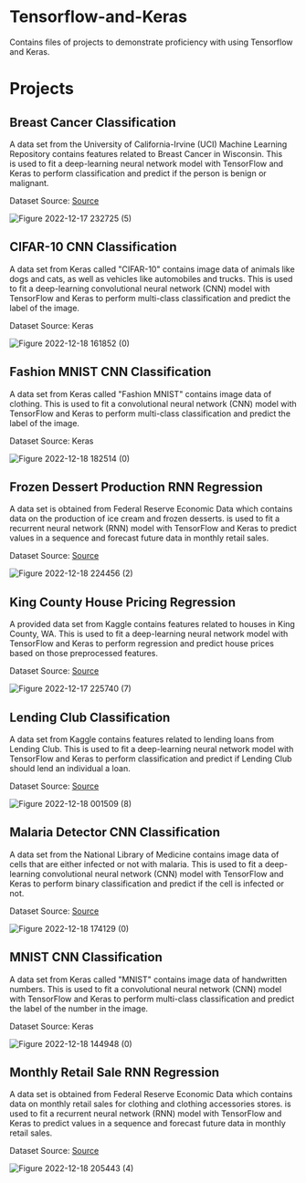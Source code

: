 # Tensorflow-and-Keras
Contains files of projects to demonstrate proficiency with using Tensorflow and Keras.

# Projects
## Breast Cancer Classification
A data set from the University of California-Irvine (UCI) Machine Learning Repository contains features related to Breast Cancer in Wisconsin. This is used to fit a deep-learning neural network model with TensorFlow and Keras to perform classification and predict if the person is benign or malignant.

Dataset Source: [Source](https://archive.ics.uci.edu/ml/datasets/Breast+Cancer+Wisconsin+(Diagnostic))

![Figure 2022-12-17 232725 (5)](https://user-images.githubusercontent.com/42896783/211399906-7559a7b2-453d-48d1-8797-ff68eddfd15c.png)

## CIFAR-10 CNN Classification
A data set from Keras called "CIFAR-10" contains image data of animals like dogs and cats, as well as vehicles like automobiles and trucks. This is used to fit a deep-learning convolutional neural network (CNN) model with TensorFlow and Keras to perform multi-class classification and predict the label of the image.

Dataset Source: Keras

![Figure 2022-12-18 161852 (0)](https://user-images.githubusercontent.com/42896783/211400694-0ed9af11-5018-42cc-acb7-76244bbc24f6.png)

## Fashion MNIST CNN Classification
A data set from Keras called "Fashion MNIST" contains image data of clothing. This is used to fit a convolutional neural network (CNN) model with TensorFlow and Keras to perform multi-class classification and predict the label of the image.

Dataset Source: Keras

![Figure 2022-12-18 182514 (0)](https://user-images.githubusercontent.com/42896783/211400662-7f7fd69c-6d10-4492-9c82-25fc5f888c18.png)

## Frozen Dessert Production RNN Regression
A data set is obtained from Federal Reserve Economic Data which contains data on the production of ice cream and frozen desserts. is used to fit a recurrent neural network (RNN) model with TensorFlow and Keras to predict values in a sequence and forecast future data in monthly retail sales.

Dataset Source: [Source](https://fred.stlouisfed.org/series/IPN31152N)

![Figure 2022-12-18 224456 (2)](https://user-images.githubusercontent.com/42896783/211400108-bca0d93c-abc8-4211-b4c3-2e177be1018c.png)


## King County House Pricing Regression
A provided data set from Kaggle contains features related to houses in King County, WA. This is used to fit a deep-learning neural network model with TensorFlow and Keras to perform regression and predict house prices based on those preprocessed features.

Dataset Source: [Source](https://www.kaggle.com/datasets/harlfoxem/housesalesprediction)

![Figure 2022-12-17 225740 (7)](https://user-images.githubusercontent.com/42896783/211400156-a724565a-57fb-4007-95b2-1d8aed714c1d.png)

## Lending Club Classification
A data set from Kaggle contains features related to lending loans from Lending Club. This is used to fit a deep-learning neural network model with TensorFlow and Keras to perform classification and predict if Lending Club should lend an individual a loan.

Dataset Source: [Source](https://www.kaggle.com/datasets/wordsforthewise/lending-club)

![Figure 2022-12-18 001509 (8)](https://user-images.githubusercontent.com/42896783/211400314-b642edc2-8839-4fa2-9787-79617700b572.png)

## Malaria Detector CNN Classification
A data set from the National Library of Medicine contains image data of cells that are either infected or not with malaria. This is used to fit a deep-learning convolutional neural network (CNN) model with TensorFlow and Keras to perform binary classification and predict if the cell is infected or not.

Dataset Source: [Source](https://lhncbc.nlm.nih.gov/LHC-research/LHC-projects/image-processing/malaria-screener.html)

![Figure 2022-12-18 174129 (0)](https://user-images.githubusercontent.com/42896783/211400769-41892a16-2df4-452b-b8f7-ac43a08b79fb.png)

## MNIST CNN Classification
A data set from Keras called "MNIST" contains image data of handwritten numbers. This is used to fit a convolutional neural network (CNN) model with TensorFlow and Keras to perform multi-class classification and predict the label of the number in the image.

Dataset Source: Keras

![Figure 2022-12-18 144948 (0)](https://user-images.githubusercontent.com/42896783/211400412-1795d3b6-bc62-4d2b-b489-cde1baffc205.png)

## Monthly Retail Sale RNN Regression
A data set is obtained from Federal Reserve Economic Data which contains data on monthly retail sales for clothing and clothing accessories stores. is used to fit a recurrent neural network (RNN) model with TensorFlow and Keras to predict values in a sequence and forecast future data in monthly retail sales.

Dataset Source: [Source](https://fred.stlouisfed.org/series/MRTSSM448USN)

![Figure 2022-12-18 205443 (4)](https://user-images.githubusercontent.com/42896783/211400469-8f4f03ab-f47f-4e17-a64a-f0cc1501d115.png)

